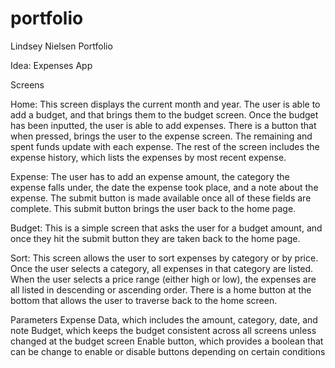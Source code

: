 # portfolio

Lindsey Nielsen
Portfolio 

Idea: Expenses App

Screens

Home: This screen displays the current month and year. The user is able to add a budget, and that brings them to the budget screen. Once the budget has been inputted, the user is able to add expenses. There is a button that when pressed, brings the user to the expense screen. The remaining and spent funds update with each expense. The rest of the screen includes the expense history, which lists the expenses by most recent expense. 

Expense: The user has to add an expense amount, the category the expense falls under, the date the expense took place, and a note about the expense. The submit button is made available once all of these fields are complete. This submit button brings the user back to the home page. 

Budget: This is a simple screen that asks the user for a budget amount, and once they hit the submit button they are taken back to the home page. 

Sort: This screen allows the user to sort expenses by category or by price. Once the user selects a category, all expenses in that category are listed. When the user selects a price range (either high or low), the expenses are all listed in descending or ascending order. There is a home button at the bottom that allows the user to traverse back to the home screen. 

Parameters
Expense Data, which includes the amount, category, date, and note
Budget, which keeps the budget consistent across all screens unless changed at the budget screen
Enable button, which provides a boolean that can be change to enable or disable buttons depending on certain conditions


